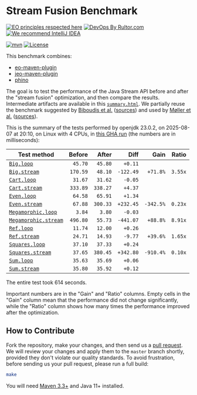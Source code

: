 # Stream Fusion Benchmark

[![EO principles respected here](https://www.elegantobjects.org/badge.svg)](https://www.elegantobjects.org)
[![DevOps By Rultor.com](https://www.rultor.com/b/objectionary/eo)](https://www.rultor.com/p/objectionary/eo)
[![We recommend IntelliJ IDEA](https://www.elegantobjects.org/intellij-idea.svg)](https://www.jetbrains.com/idea/)

[![mvn](https://github.com/objectionary/benchmark/actions/workflows/mvn.yml/badge.svg)](https://github.com/objectionary/benchmark/actions/workflows/mvn.yml)
[![License](https://img.shields.io/badge/license-MIT-green.svg)](LICENSE.txt)

This benchmark combines:

* [eo-maven-plugin](https://github.com/objectionary/eo)
* [jeo-maven-plugin](https://github.com/objectionary/jeo-maven-plugin)
* [phino](https://github.com/objectionary/phino)

The goal is to test the performance of the Java Stream API before
and after the "stream fusion" optimization, and then compare the results.
Intermediate artifacts are available in this
[`summary.html`](https://www.objectionary.com/benchmark/summary.html).
We partially reuse the benchmark suggested by
[Biboudis et al.](https://arxiv.org/abs/1406.6631)
([sources](https://github.com/biboudis/clashofthelambdas))
and used by
[Møller et al.](https://dl.acm.org/doi/abs/10.1145/3428236)
([sources](https://github.com/cs-au-dk/streamliner)).

<!-- benchmark_begin -->
This is the summary of the tests performed
by openjdk 23.0.2,
on 2025-08-07
at 20:10,
on Linux with 4 CPUs,
in [this GHA run][benchmark-gha]
(the numbers are in milliseconds):

| Test method | Before | After | Diff | Gain | Ratio |
| --- | --: | --: | --: | --: | --: |
| [`Big.loop`](https://github.com/objectionary/benchmark/blob/master/src/main/java/org/eolang/benchmark/Big.java) | `45.70` | `45.80` | `+0.11` |  |  |
| [`Big.stream`](https://github.com/objectionary/benchmark/blob/master/src/main/java/org/eolang/benchmark/Big.java) | `170.59` | `48.10` | `-122.49` | `+71.8%` | `3.55x` |
| [`Cart.loop`](https://github.com/objectionary/benchmark/blob/master/src/main/java/org/eolang/benchmark/Cart.java) | `31.67` | `31.62` | `-0.05` |  |  |
| [`Cart.stream`](https://github.com/objectionary/benchmark/blob/master/src/main/java/org/eolang/benchmark/Cart.java) | `333.89` | `338.27` | `+4.37` |  |  |
| [`Even.loop`](https://github.com/objectionary/benchmark/blob/master/src/main/java/org/eolang/benchmark/Even.java) | `64.58` | `65.91` | `+1.34` |  |  |
| [`Even.stream`](https://github.com/objectionary/benchmark/blob/master/src/main/java/org/eolang/benchmark/Even.java) | `67.88` | `300.33` | `+232.45` | `-342.5%` | `0.23x` |
| [`Megamorphic.loop`](https://github.com/objectionary/benchmark/blob/master/src/main/java/org/eolang/benchmark/Megamorphic.java) | `3.84` | `3.80` | `-0.03` |  |  |
| [`Megamorphic.stream`](https://github.com/objectionary/benchmark/blob/master/src/main/java/org/eolang/benchmark/Megamorphic.java) | `496.80` | `55.73` | `-441.07` | `+88.8%` | `8.91x` |
| [`Ref.loop`](https://github.com/objectionary/benchmark/blob/master/src/main/java/org/eolang/benchmark/Ref.java) | `11.74` | `12.00` | `+0.26` |  |  |
| [`Ref.stream`](https://github.com/objectionary/benchmark/blob/master/src/main/java/org/eolang/benchmark/Ref.java) | `24.71` | `14.93` | `-9.77` | `+39.6%` | `1.65x` |
| [`Squares.loop`](https://github.com/objectionary/benchmark/blob/master/src/main/java/org/eolang/benchmark/Squares.java) | `37.10` | `37.33` | `+0.24` |  |  |
| [`Squares.stream`](https://github.com/objectionary/benchmark/blob/master/src/main/java/org/eolang/benchmark/Squares.java) | `37.65` | `380.45` | `+342.80` | `-910.4%` | `0.10x` |
| [`Sum.loop`](https://github.com/objectionary/benchmark/blob/master/src/main/java/org/eolang/benchmark/Sum.java) | `35.63` | `35.69` | `+0.06` |  |  |
| [`Sum.stream`](https://github.com/objectionary/benchmark/blob/master/src/main/java/org/eolang/benchmark/Sum.java) | `35.80` | `35.92` | `+0.12` |  |  |

The entire test took 614 seconds.
<!-- benchmark_end -->

Important numbers are in the "Gain" and "Ratio" columns.
Empty cells in the "Gain" column mean that the performance
did not change significantly, while the "Ratio" column
shows how many times the performance improved
after the optimization.

## How to Contribute

Fork the repository, make your changes, and then send us
a [pull request](https://www.yegor256.com/2014/04/15/github-guidelines.html).
We will review your changes and apply them to the `master` branch shortly,
provided they don't violate our quality standards. To avoid frustration,
before sending us your pull request, please run a full build:

```bash
make
```

You will need [Maven 3.3+](https://maven.apache.org) and Java 11+ installed.

[benchmark-gha]: https://github.com/objectionary/benchmark/actions/runs/16814530556
